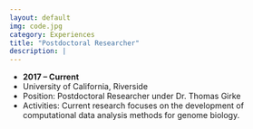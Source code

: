 ```yaml
---
layout: default
img: code.jpg
category: Experiences
title: "Postdoctoral Researcher"
description: |
---
```



* __2017 – Current__
* University of California, Riverside
* Position: ​Postdoctoral Researcher under Dr. Thomas Girke
* Activities: ​Current research focuses on the development of computational data analysis methods for genome biology.
